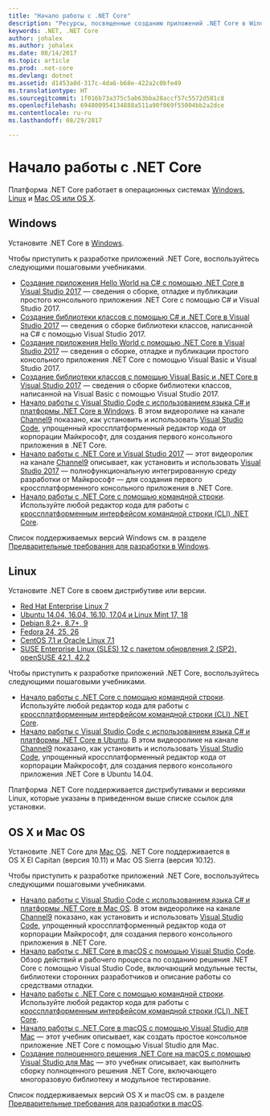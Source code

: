 ```yaml
---
title: "Начало работы с .NET Core"
description: "Ресурсы, посвященные созданию приложений .NET Core в Windows, Linux и Mac OS."
keywords: .NET, .NET Core
author: johalex
ms.author: johalex
ms.date: 08/14/2017
ms.topic: article
ms.prod: .net-core
ms.devlang: dotnet
ms.assetid: d1453a0d-317c-4da6-b68e-422a2c0bfe49
ms.translationtype: HT
ms.sourcegitcommit: 1f016b73a375c5ab63bba28accf57c5572d581c8
ms.openlocfilehash: 694800954134888a511a90f069f55004bb2a2dce
ms.contentlocale: ru-ru
ms.lasthandoff: 08/29/2017

---
```

# <a name="get-started-with-net-core"></a>Начало работы с .NET Core

Платформа .NET Core работает в операционных системах [Windows](#windows), [Linux](#linux) и [Mac OS или OS X](#os-x--macos).

## <a name="windows"></a>Windows

Установите .NET Core в [Windows](https://www.microsoft.com/net/core#windows). 

Чтобы приступить к разработке приложений .NET Core, воспользуйтесь следующими пошаговыми учебниками.

* [Создание приложения Hello World на C# с помощью .NET Core в Visual Studio 2017](./tutorials/with-visual-studio.md) — сведения о сборке, отладке и публикации простого консольного приложения .NET Core с помощью C# и Visual Studio 2017.
* [Создание библиотеки классов с помощью C# и .NET Core в Visual Studio 2017](./tutorials/library-with-visual-studio.md) — сведения о сборке библиотеки классов, написанной на C# с помощью Visual Studio 2017.
* [Создание приложения Hello World с помощью .NET Core в Visual Studio 2017](./tutorials/vb-with-visual-studio.md) — сведения о сборке, отладке и публикации простого консольного приложения .NET Core с помощью Visual Basic и Visual Studio 2017. 
* [Создание библиотеки классов с помощью Visual Basic и .NET Core в Visual Studio 2017](./tutorials/vb-library-with-visual-studio.md) — сведения о сборке библиотеки классов, написанной на Visual Basic с помощью Visual Studio 2017.
* [Начало работы с Visual Studio Code с использованием языка C# и платформы .NET Core в Windows](https://channel9.msdn.com/Blogs/dotnet/Get-started-with-VS-Code-using-CSharp-and-NET-Core). В этом видеоролике на канале [Channel9](https://channel9.msdn.com) показано, как установить и использовать [Visual Studio Code](https://www.visualstudio.com/products/code-vs), упрощенный кроссплатформенный редактор кода от корпорации Майкрософт, для создания первого консольного приложения в .NET Core.
* [Начало работы с .NET Core и Visual Studio 2017](https://channel9.msdn.com/Blogs/dotnet/Get-Started-NET-Core-Visual-Studio-2017) — этот видеоролик на канале [Channel9](https://channel9.msdn.com) описывает, как установить и использовать [Visual Studio 2017](https://www.visualstudio.com/) — полнофункциональную интегрированную среду разработки от Майкрософт — для создания первого кроссплатформенного консольного приложения в .NET Core.
* [Начало работы с .NET Core с помощью командной строки](tutorials/using-with-xplat-cli.md). Используйте любой редактор кода для работы с [кроссплатформенным интерфейсом командной строки (CLI) .NET Core](tools/index.md).

Список поддерживаемых версий Windows см. в разделе [Предварительные требования для разработки в Windows](windows-prerequisites.md).

## <a name="linux"></a>Linux

Установите .NET Core в своем дистрибутиве или версии.

* [Red Hat Enterprise Linux 7](https://www.microsoft.com/net/core#linuxredhat)
* [Ubuntu 14.04, 16.04, 16.10, 17.04 и Linux Mint 17, 18](https://www.microsoft.com/net/core#linuxubuntu)
* [Debian 8.2+, 8.7+, 9](https://www.microsoft.com/net/core#linuxdebian)
* [Fedora 24, 25, 26](https://www.microsoft.com/net/core#linuxfedora)
* [CentOS 7.1 и Oracle Linux 7.1](https://www.microsoft.com/net/core#linuxcentos)
* [SUSE Enterprise Linux (SLES) 12 с пакетом обновления 2 (SP2), openSUSE 42.1, 42.2](https://www.microsoft.com/net/core#linuxopensuse)

Чтобы приступить к разработке приложений .NET Core, воспользуйтесь следующими пошаговыми учебниками.

* [Начало работы с .NET Core с помощью командной строки](tutorials/using-with-xplat-cli.md). Используйте любой редактор кода для работы с [кроссплатформенным интерфейсом командной строки (CLI) .NET Core](tools/index.md).
* [Начало работы с Visual Studio Code с использованием языка C# и платформы .NET Core в Ubuntu](https://channel9.msdn.com/Blogs/dotnet/Get-started-with-VS-Code-Csharp-dotnet-Core-Ubuntu). В этом видеоролике на канале [Channel9](https://channel9.msdn.com) показано, как установить и использовать [Visual Studio Code](https://code.visualstudio.com/), упрощенный кроссплатформенный редактор кода от корпорации Майкрософт, для создания первого консольного приложения .NET Core в Ubuntu 14.04.

Платформа .NET Core поддерживается дистрибутивами и версиями Linux, которые указаны в приведенном выше списке ссылок для установки.

## <a name="os-x--macos"></a>OS X и Mac OS

Установите .NET Core для [Mac OS](https://www.microsoft.com/net/core#macos). .NET Core поддерживается в OS X El Capitan (версия 10.11) и Mac OS Sierra (версия 10.12).

Чтобы приступить к разработке приложений .NET Core, воспользуйтесь следующими пошаговыми учебниками.

* [Начало работы с Visual Studio Code с использованием языка C# и платформы .NET Core в Mac OS](https://channel9.msdn.com/Blogs/dotnet/Get-started-VSCode-NET-Core-Mac). В этом видеоролике на канале [Channel9](https://channel9.msdn.com) показано, как установить и использовать [Visual Studio Code](https://code.visualstudio.com/), упрощенный кроссплатформенный редактор кода от корпорации Майкрософт, для создания первого консольного приложения в .NET Core. 
* [Начало работы с .NET Core в macOS с помощью Visual Studio Code](tutorials/using-on-macos.md). Обзор действий и рабочего процесса по созданию решения .NET Core с помощью Visual Studio Code, включающий модульные тесты, библиотеки сторонних разработчиков и описание работы со средствами отладки.
* [Начало работы с .NET Core с помощью командной строки](tutorials/using-with-xplat-cli.md). Используйте любой редактор кода для работы с [кроссплатформенным интерфейсом командной строки (CLI) .NET Core](tools/index.md).
* [Начало работы с .NET Core в macOS с помощью Visual Studio для Mac](tutorials/using-on-mac-vs.md) — этот учебник описывает, как создать простое консольное приложение .NET Core с помощью Visual Studio для Mac.
* [Создание полноценного решения .NET Core на macOS с помощью Visual Studio для Mac](tutorials/using-on-mac-vs-full-solution.md) — это учебник описывает, как выполнить сборку полноценного решения .NET Core, включающего многоразовую библиотеку и модульное тестирование.

Список поддерживаемых версий OS X и macOS см. в разделе [Предварительные требования для разработки в macOS](macos-prerequisites.md).

